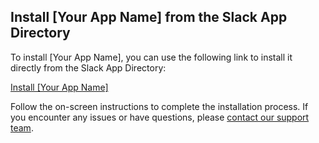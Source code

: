 ## Install [Your App Name] from the Slack App Directory

To install [Your App Name], you can use the following link to install it directly from the Slack App Directory:

[Install [Your App Name]](https://slack.com/apps/{6276811745539.6274103266021}?channel={C0687AZT28L}&team={T0684PVMXFV}&install_redirect={https://slack-notification-redirect-uri-api.onrender.com})

Follow the on-screen instructions to complete the installation process. If you encounter any issues or have questions, please [contact our support team](mailto:support@example.com).


